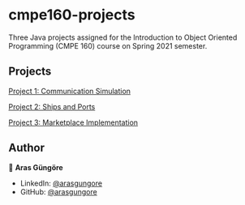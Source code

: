 # cmpe160-projects

Three Java projects assigned for the Introduction to Object Oriented Programming (CMPE 160) course on Spring 2021 semester.



## Projects

[Project 1: Communication Simulation](CommunicationSimulation)

[Project 2: Ships and Ports](ShipsAndPorts)

[Project 3: Marketplace Implementation](MarketplaceImplementation)



## Author

👤 **Aras Güngöre**

* LinkedIn: [@arasgungore](https://www.linkedin.com/in/arasgungore)
* GitHub: [@arasgungore](https://github.com/arasgungore)
